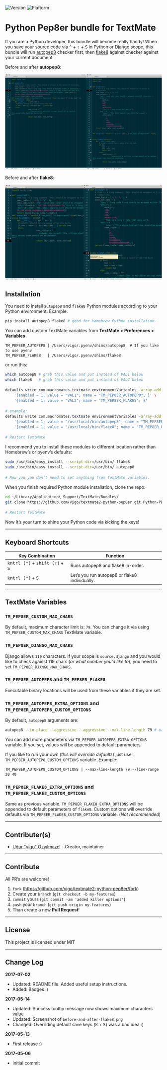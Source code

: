 ![Version](https://img.shields.io/badge/version-1.0.0-orange.svg)
![Plaftorm](https://img.shields.io/badge/platform-TextMate-blue.svg)


# Python Pep8er bundle for TextMate

If you are a Python developer, this bundle will become really handy! When you
save your source code via <kbd>⌃</kbd> + <kbd>⇧</kbd> + <kbd>S</kbd> in Python
or Django scope, this bundle will run [autopep8][01] checker first, then
[flake8][02] against checker against your current document.

Before and after **autopep8**:

![Pep8er for TextMate](Screenshots/before-and-after-autopep8.png "Pep8er for TextMate")

Before and after **flake8**:

![Pep8er for TextMate](Screenshots/before-and-after-flake8.png "Pep8er for TextMate")


## Installation

You need to install `autopep8` and `flake8` Python modules according to your
Python environment. Example:

```bash
pip install autopep8 flake8 # good for Homebrew Python installation.
```

You can add custom TextMate variables from **TextMate > Preferences > Variables**

    TM_PEP8ER_AUTOPEP8 | /Users/vigo/.pyenv/shims/autopep8  # If you like to use pyenv
    TM_PEP8ER_FLAKE8   | /Users/vigo/.pyenv/shims/flake8

or run this:

```bash
which autopep8 # grab this value and put instead of VAL1 below
which flake8   # grab this value and put instead of VAL2 below

defaults write com.macromates.textmate environmentVariables -array-add \
    '{enabled = 1; value = "VAL1"; name = "TM_PEP8ER_AUTOPEP8"; }' \
    '{enabled = 1; value = "VAL2"; name = "TM_PEP8ER_FLAKE8"; }'

# example:
defaults write com.macromates.textmate environmentVariables -array-add \
    '{enabled = 1; value = "/usr/local/bin/autopep8"; name = "TM_PEP8ER_AUTOPEP8"; }' \
    '{enabled = 1; value = "/usr/local/bin/flake8"; name = "TM_PEP8ER_FLAKE8"; }'

# Restart TextMate
```


I recommend you to install these modules to different location rather than Homebrew’s
or pyenv’s defaults:

```bash
sudo /usr/bin/easy_install --script-dir=/usr/bin/ flake8
sudo /usr/bin/easy_install --script-dir=/usr/bin/ autopep8

# Now you you don’t need to set anything from TextMate variables.
```

When you finish required Python module installation, clone the repo:

```bash
cd ~/Library/Application\ Support/TextMate/Bundles/
git clone https://github.com/vigo/textmate2-python-pep8er.git Python-PEP8er.tmbundle

# Restart TextMate
```

Now It’s your turn to shine your Python code via kicking the keys!


---

## Keyboard Shortcuts

Key Combination | Function
----------------|----------------
<kbd>kntrl (⌃)</kbd> + <kbd>shift (⇧)</kbd> + <kbd>S</kbd> | Runs autopep8 and flake8 in-order.
<kbd>kntrl (⌃)</kbd> + <kbd>S</kbd> | Let’s you run autopep8 or flake8 individually. 

---

## TextMate Variables

### `TM_PEP8ER_CUSTOM_MAX_CHARS`

By default, maximum character limit is: `79`. You can change it via using
`TM_PEP8ER_CUSTOM_MAX_CHARS` TextMate variable.

### `TM_PEP8ER_DJANGO_MAX_CHARS`

Django allows `119` characters. If your scope is `source.django` and you would
like to check against 119 chars (*or what number you’d like to*), you need to 
set `TM_PEP8ER_DJANGO_MAX_CHARS`.

### `TM_PEP8ER_AUTOPEP8` and `TM_PEP8ER_FLAKE8`

Executable binary locations will be used from these variables if they are set.

### `TM_PEP8ER_AUTOPEP8_EXTRA_OPTIONS` and `TM_PEP8ER_AUTOPEP8_CUSTOM_OPTIONS`

By default, `autopep8` arguments are:

```bash
autopep8 --in-place --aggressive --aggressive --max-line-length 79 # or what number you set via TM variable
```

You can add more parameters via `TM_PEP8ER_AUTOPEP8_EXTRA_OPTIONS` variable.
If you set, values will be appended to default parameters.

If you like to run your own (*this will override defaults*) just use:
`TM_PEP8ER_AUTOPEP8_CUSTOM_OPTIONS` variable. Example:

    TM_PEP8ER_AUTOPEP8_CUSTOM_OPTIONS | --max-line-length 79 --line-range 20 40

### `TM_PEP8ER_FLAKE8_EXTRA_OPTIONS` and `TM_PEP8ER_FLAKE8_CUSTOM_OPTIONS`

Same as previous variable. `TM_PEP8ER_FLAKE8_EXTRA_OPTIONS` will be appended to
default parameters of `flake8`. Custom options will override defaults via
`TM_PEP8ER_FLAKE8_CUSTOM_OPTIONS` variable. (*Not recommended*)


---


## Contributer(s)

* [Uğur "vigo" Özyılmazel](https://github.com/vigo) - Creator, maintainer


---


## Contribute

All PR’s are welcome!

1. `fork` (https://github.com/vigo/textmate2-python-pep8er/fork)
1. Create your `branch` (`git checkout -b my-features`)
1. `commit` yours (`git commit -am 'added killer options'`)
1. `push` your `branch` (`git push origin my-features`)
1. Than create a new **Pull Request**!


---


## License

This project is licensed under MIT


---


## Change Log

**2017-07-02**

* Updated: README file. Added useful setup instructions.
* Added: Badges :)

**2017-05-14**

* Updated: Success tooltip message now shows maximum characters value
* Updated: Screenshot of `before-and-after-flake8.png`
* Changed: Overriding default save keys (<kbd>⌘</kbd> + <kbd>S</kbd>) was a bad idea :)

**2017-05-13**

* First release :)

**2017-05-06**

* Initial commit

[01]: https://pypi.python.org/pypi/autopep8 "autopep8 PEP8 checker"
[02]: https://pypi.python.org/pypi/flake8 "flake8 source code checker"